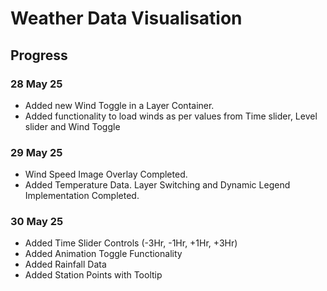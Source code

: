 # Weather Data Visualisation

## Progress

### 28 May 25
* Added new Wind Toggle in a Layer Container.
* Added functionality to load winds as per values from Time slider, Level slider and Wind Toggle

### 29 May 25
* Wind Speed Image Overlay Completed.
* Added Temperature Data. Layer Switching and Dynamic Legend Implementation Completed.

### 30 May 25
* Added Time Slider Controls (-3Hr, -1Hr, +1Hr, +3Hr)
* Added Animation Toggle Functionality
* Added Rainfall Data
* Added Station Points with Tooltip
